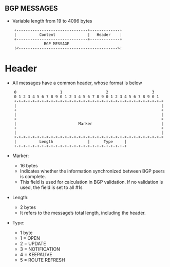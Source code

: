 ## BGP MESSAGES
 - Variable length from 19 to 4096 bytes 
```
	+-------------------------------+-------------+
	|          Content              |   Header    |
	+-------------------------------+-------------+
		         BGP MESSAGE						
	!<------------------------------------------->!
```
# Header 

- All messages have a common header, whose format is below 

```
	0                   1                   2                   3
	0 1 2 3 4 5 6 7 8 9 0 1 2 3 4 5 6 7 8 9 0 1 2 3 4 5 6 7 8 9 0 1
	+-+-+-+-+-+-+-+-+-+-+-+-+-+-+-+-+-+-+-+-+-+-+-+-+-+-+-+-+-+-+-+-+
	|                                                               |
	+                                                               +
	|                                                               |
	+                                                               +
	|                           Marker                              |
	+                                                               +
	|                                                               |
	+-+-+-+-+-+-+-+-+-+-+-+-+-+-+-+-+-+-+-+-+-+-+-+-+-+-+-+-+-+-+-+-+
	|          Length               |      Type     |
	+-+-+-+-+-+-+-+-+-+-+-+-+-+-+-+-+-+-+-+-+-+-+-+-+
```

* Marker:
  - 16 bytes
  - Indicates whether the information synchronized between BGP peers is complete.
  - This field is used for calculation in BGP validation. If no validation is used, the field is set to all #1s
    
* Length:
  - 2 bytes
  - It refers to the message’s total length, including the header.
 
* Type:
  - 1 byte
  - 1 = OPEN
  - 2 = UPDATE
  - 3 = NOTIFICATION
  - 4 = KEEPALIVE
  - 5 = ROUTE REFRESH 
